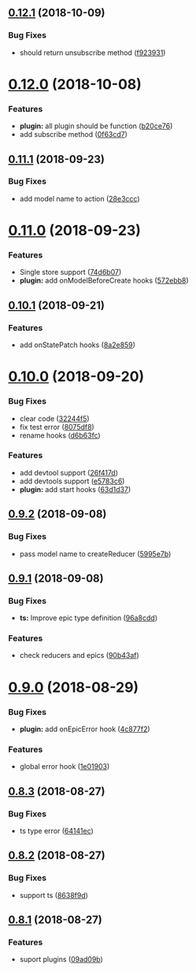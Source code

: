 <a name="0.12.1"></a>
## [0.12.1](https://github.com/TalkingData/rxloop/compare/v0.12.0...v0.12.1) (2018-10-09)


### Bug Fixes

* should return unsubscribe method ([f923931](https://github.com/TalkingData/rxloop/commit/f923931))



<a name="0.12.0"></a>
# [0.12.0](https://github.com/TalkingData/rxloop/compare/v0.11.1...v0.12.0) (2018-10-08)


### Features

* **plugin:** all plugin should be function ([b20ce76](https://github.com/TalkingData/rxloop/commit/b20ce76))
* add subscribe method ([0f63cd7](https://github.com/TalkingData/rxloop/commit/0f63cd7))



<a name="0.11.1"></a>
## [0.11.1](https://github.com/TalkingData/rxloop/compare/v0.11.0...v0.11.1) (2018-09-23)


### Bug Fixes

* add model name to action ([28e3ccc](https://github.com/TalkingData/rxloop/commit/28e3ccc))



<a name="0.11.0"></a>
# [0.11.0](https://github.com/TalkingData/rxloop/compare/v0.10.1...v0.11.0) (2018-09-23)


### Features

* Single store support ([74d6b07](https://github.com/TalkingData/rxloop/commit/74d6b07))
* **plugin:** add onModelBeforeCreate hooks ([572ebb8](https://github.com/TalkingData/rxloop/commit/572ebb8))



<a name="0.10.1"></a>
## [0.10.1](https://github.com/TalkingData/rxloop/compare/v0.10.0...v0.10.1) (2018-09-21)


### Features

* add onStatePatch hooks ([8a2e859](https://github.com/TalkingData/rxloop/commit/8a2e859))



<a name="0.10.0"></a>
# [0.10.0](https://github.com/TalkingData/rxloop/compare/v0.9.2...v0.10.0) (2018-09-20)


### Bug Fixes

* clear code ([32244f5](https://github.com/TalkingData/rxloop/commit/32244f5))
* fix test error ([8075df8](https://github.com/TalkingData/rxloop/commit/8075df8))
* rename hooks ([d6b63fc](https://github.com/TalkingData/rxloop/commit/d6b63fc))


### Features

* add devtool support ([26f417d](https://github.com/TalkingData/rxloop/commit/26f417d))
* add devtools support ([e5783c6](https://github.com/TalkingData/rxloop/commit/e5783c6))
* **plugin:** add start hooks ([63d1d37](https://github.com/TalkingData/rxloop/commit/63d1d37))



<a name="0.9.2"></a>
## [0.9.2](https://github.com/TalkingData/rxloop/compare/v0.9.1...v0.9.2) (2018-09-08)


### Bug Fixes

* pass model name to createReducer ([5995e7b](https://github.com/TalkingData/rxloop/commit/5995e7b))



<a name="0.9.1"></a>
## [0.9.1](https://github.com/TalkingData/rxloop/compare/v0.9.0...v0.9.1) (2018-09-08)


### Bug Fixes

* **ts:** Improve epic type definition ([96a8cdd](https://github.com/TalkingData/rxloop/commit/96a8cdd))


### Features

* check reducers and epics ([90b43af](https://github.com/TalkingData/rxloop/commit/90b43af))



<a name="0.9.0"></a>
# [0.9.0](https://github.com/TalkingData/rxloop/compare/v0.8.3...v0.9.0) (2018-08-29)


### Bug Fixes

* **plugin:** add onEpicError hook ([4c877f2](https://github.com/TalkingData/rxloop/commit/4c877f2))


### Features

* global error hook ([1e01903](https://github.com/TalkingData/rxloop/commit/1e01903))



<a name="0.8.3"></a>
## [0.8.3](https://github.com/TalkingData/rxloop/compare/v0.8.2...v0.8.3) (2018-08-27)


### Bug Fixes

* ts type error ([64141ec](https://github.com/TalkingData/rxloop/commit/64141ec))



<a name="0.8.2"></a>
## [0.8.2](https://github.com/TalkingData/rxloop/compare/v0.8.1...v0.8.2) (2018-08-27)


### Bug Fixes

* support ts ([8638f9d](https://github.com/TalkingData/rxloop/commit/8638f9d))



<a name="0.8.1"></a>
## [0.8.1](https://github.com/TalkingData/rxloop/compare/v0.8.0...v0.8.1) (2018-08-27)

### Features
* suport plugins ([09ad09b](https://github.com/TalkingData/rxloop/commit/09ad09b))
